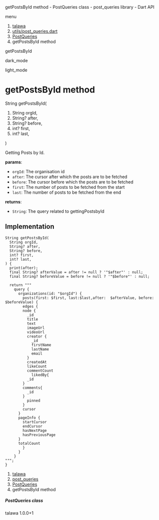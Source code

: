 




getPostsById method - PostQueries class - post\_queries library - Dart API







menu

1. [talawa](../../index.html)
2. [utils/post\_queries.dart](../../utils_post_queries/utils_post_queries-library.html)
3. [PostQueries](../../utils_post_queries/PostQueries-class.html)
4. getPostsById method

getPostsById


dark\_mode

light\_mode




# getPostsById method


String
getPostsById(

1. String orgId,
2. String? after,
3. String? before,
4. int? first,
5. int? last,

)

Getting Posts by Id.

**params**:

* `orgId`: The organisation id
* `after`: The cursor after which the posts are to be fetched
* `before`: The cursor before which the posts are to be fetched
* `first`: The number of posts to be fetched from the start
* `last`: The number of posts to be fetched from the end

**returns**:

* `String`: The query related to gettingPostsbyId

## Implementation

```
String getPostsById(
  String orgId,
  String? after,
  String? before,
  int? first,
  int? last,
) {
  print(after);
  final String? afterValue = after != null ? '"$after"' : null;
  final String? beforeValue = before != null ? '"$before"' : null;

  return """
    query {
      organizations(id: "$orgId") {
        posts(first: $first, last:$last,after:  $afterValue, before: $beforeValue) {
        edges {
        node {
          _id
          title
          text
          imageUrl
          videoUrl
          creator {
            _id
            firstName
            lastName
            email
          }
          createdAt
          likeCount
          commentCount
            likedBy{
          _id
        }
        comments{
          _id
        }
          pinned
        }
        cursor
      }
      pageInfo {
        startCursor
        endCursor
        hasNextPage
        hasPreviousPage
      }
      totalCount
        }
      }
    }
""";
}
```

 


1. [talawa](../../index.html)
2. [post\_queries](../../utils_post_queries/utils_post_queries-library.html)
3. [PostQueries](../../utils_post_queries/PostQueries-class.html)
4. getPostsById method

##### PostQueries class





talawa
1.0.0+1






